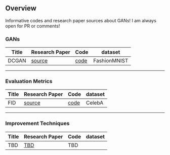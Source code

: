 ## Overview
Informative codes and research paper sources about GANs! I am always open for PR or comments!

### GANs
|Title|Research Paper|Code|dataset|
|-----|--------------|----|--------|
|DCGAN|[source](http://imlab.postech.ac.kr/dkim/class/csed514_2019s/DeepLearningBook.pdf)|[code](https://github.com/PSY222/Amazing-GANs/tree/main/DCGAN)|FashionMNIST|

<hr>

### Evaluation Metrics
|Title|Research Paper|Code|dataset|
|-----|--------------|----|--------|
|FID|[source](https://arxiv.org/pdf/1706.08500.pdf)|[code](https://github.com/PSY222/Amazing-GANs/tree/main/Evaluation_of_GANs)|CelebA|

<hr>

### Improvement Techniques
|Title|Research Paper|Code|dataset|
|-----|--------------|----|--------|
|TBD|[TBD]()|TBD|
